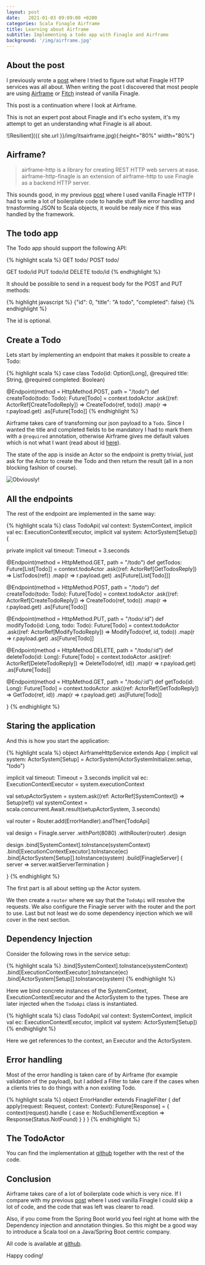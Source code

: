 ```yaml
---
layout: post
date:   2021-01-03 09:09:00 +0200
categories: Scala Finagle Airframe
title: Learning about Airframe
subtitle: Implementing a todo app with Finagle and Airframe
background: '/img/airframe.jpg'  
---
```


## About the post

I previously wrote a [post] where I tried to figure out what Finagle HTTP services was all about. When writing the post I discovered that most people are using [Airframe] or [Fitch] instead of vanilla Finagle.

This post is a continuation where I look at Airframe.  

This is not an expert post about Finagle and it's echo system, it's my attempt to get an understanding what Finagle is all about.
    
![Resilient]({{ site.url }}/img/itsairframe.jpg){:height="80%" width="80%"} 

## Airframe?

> airframe-http is a library for creating REST HTTP web servers at ease. airframe-http-finagle is an extension of airframe-http to use Finagle as a backend HTTP server.

This sounds good, in my previous [post] where I used vanilla Finagle HTTP I had to write a lot of boilerplate code to handle stuff like error handling and trnasforming JSON to Scala objects, it would be realy nice if this was handled by the framework.

## The todo app

The Todo app should support the following API:

{% highlight scala %}
GET todo/
POST todo/

GET todo/id
PUT todo/id
DELETE todo/id
{% endhighlight %}

It should be possible to send in a request body for the POST and PUT methods:

{% highlight javascript %}
{"id": 0, "title": "A todo", "completed": false}
{% endhighlight %}

The id is optional. 

## Create a Todo

Lets start by implementing an endpoint that makes it possible to create a Todo:

{% highlight scala %}
case class Todo(id: Option[Long], @required title: String, @required completed: Boolean)

@Endpoint(method = HttpMethod.POST, path = "/todo")
def createTodo(todo: Todo): Future[Todo] =
    context.todoActor
      .ask((ref: ActorRef[CreateTodoReply]) => CreateTodo(ref, todo))
      .map(r => r.payload.get)
      .as[Future[Todo]]
{% endhighlight %}

Airframe takes care of transforming our json payload to a `Todo`. Since I wanted the title and completed fields to be mandatory I had to mark them with a `@required` annotation, otherwise Airframe gives me default values which is not what I want (read about id [here]).  

The state of the app is inside an Actor so the endpoint is pretty trivial, just ask for the Actor to create the Todo and then return the result (all in a non blocking fashion of course). 

![Obviously!](https://media.giphy.com/media/IbI9JesSiQ7ay5ZXLL/giphy.gif)

## All the endpoints

The rest of the endpoint are implemented in the same way:

{% highlight scala %}
class TodoApi(
               val context: SystemContext,
               implicit val ec: ExecutionContextExecutor,
               implicit val system: ActorSystem[Setup]) {

  private implicit val timeout: Timeout = 3.seconds

  @Endpoint(method = HttpMethod.GET, path = "/todo")
  def getTodos: Future[List[Todo]] =
    context.todoActor
      .ask((ref: ActorRef[GetTodosReply]) => ListTodos(ref))
      .map(r => r.payload.get)
      .as[Future[List[Todo]]]

  @Endpoint(method = HttpMethod.POST, path = "/todo")
  def createTodo(todo: Todo): Future[Todo] =
    context.todoActor
      .ask((ref: ActorRef[CreateTodoReply]) => CreateTodo(ref, todo))
      .map(r => r.payload.get)
      .as[Future[Todo]]

  @Endpoint(method = HttpMethod.PUT, path = "/todo/:id")
  def modifyTodo(id: Long, todo: Todo): Future[Todo] =
    context.todoActor
      .ask((ref: ActorRef[ModifyTodoReply]) => ModifyTodo(ref, id, todo))
      .map(r => r.payload.get)
      .as[Future[Todo]]

  @Endpoint(method = HttpMethod.DELETE, path = "/todo/:id")
  def deleteTodo(id: Long): Future[Todo] =
    context.todoActor
      .ask((ref: ActorRef[DeleteTodoReply]) => DeleteTodo(ref, id))
      .map(r => r.payload.get)
      .as[Future[Todo]]

  @Endpoint(method = HttpMethod.GET, path = "/todo/:id")
  def getTodo(id: Long): Future[Todo] =
    context.todoActor
      .ask((ref: ActorRef[GetTodoReply]) => GetTodo(ref, id))
      .map(r => r.payload.get)
      .as[Future[Todo]]

}
{% endhighlight %}


## Staring the application

And this is how you start the application:

{% highlight scala %}
object AirframeHttpService extends App {
  implicit val system: ActorSystem[Setup] =
    ActorSystem(ActorSystemInitializer.setup, "todo")

  implicit val timeout: Timeout = 3.seconds
  implicit val ec: ExecutionContextExecutor = system.executionContext

  val setupActorSystem = system.ask((ref: ActorRef[SystemContext]) => Setup(ref))
  val systemContext = scala.concurrent.Await.result(setupActorSystem, 3.seconds)

  val router = Router.add(ErrorHandler).andThen[TodoApi]

  val design = Finagle.server
    .withPort(8080)
    .withRouter(router)
    .design

  design
    .bind[SystemContext].toInstance(systemContext)
    .bind[ExecutionContextExecutor].toInstance(ec)
    .bind[ActorSystem[Setup]].toInstance(system)
    .build[FinagleServer] { server =>
      server.waitServerTermination
    }

}
{% endhighlight %}

The first part is all about setting up the Actor system. 

We then create a `router` where we say that the `TodoApi` will resolve the requests. We also configure the Finagle server with the router and the port to use. Last but not least we do some dependency injection which we will cover in the next section.

## Dependency Injection

Consider the following rows in the service setup:

{% highlight scala %}
    .bind[SystemContext].toInstance(systemContext)
    .bind[ExecutionContextExecutor].toInstance(ec)
    .bind[ActorSystem[Setup]].toInstance(system)
{% endhighlight %}

Here we bind concrete instances of the SystemContext, ExecutionContextExecutor and the ActorSystem to the types. These are later injected when the `TodoApi` class is instantiated.

{% highlight scala %}
class TodoApi(
               val context: SystemContext,
               implicit val ec: ExecutionContextExecutor,
               implicit val system: ActorSystem[Setup])
{% endhighlight %}

Here we get references to the context, an Executor and the ActorSystem. 

## Error handling

Most of the error handling is taken care of by Airframe (for example validation of the payload), but I added a Filter to take care if the cases when a clients tries to do things with a non existing Todo.

{% highlight scala %}
object ErrorHandler extends FinagleFilter {
  def apply(request: Request, context: Context): Future[Response] = {
    context(request).handle {
      case e: NoSuchElementException =>
        Response(Status.NotFound)
    }
  }
}
{% endhighlight %}

## The TodoActor

You can find the implementation at [github] together with the rest of the code.

## Conclusion

Airframe takes care of a lot of boilerplate code which is very nice. If I compare with my previous [post] where I used vanilla Finagle I could skip a lot of code, and the code that was left was clearer to read.

Also, if you come from the Spring Boot world you feel right at home with the Dependency injection and annotation thingies. So this might be a good way to introduce a Scala tool on a Java/Spring Boot centric company. 

All code is available at [github].

Happy coding!

[post]: https://morotsman.github.io/scala/finagle/http/serviec/2021/01/03/finagle-http-service.html
[Airframe]: https://wvlet.org/airframe/docs/airframe-http.html
[Fitch]: https://github.com/finagle/finch
[here]: https://wvlet.org/airframe/docs/airframe-codec
[github]: https://github.com/morotsman/investigate_finagle/tree/main/src/main/scala/com/github/morotsman/investigate_finagle_service/todo_airframe

